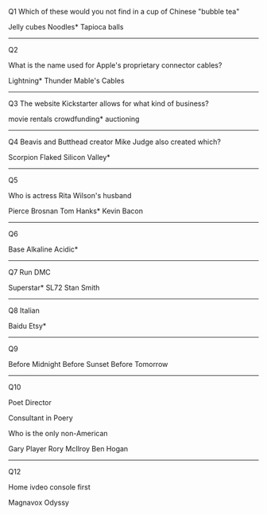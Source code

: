 Q1
Which of these would you not find in a cup of Chinese "bubble tea"

Jelly cubes
Noodles*
Tapioca balls

---
Q2

What is the name used for Apple's proprietary connector cables?

Lightning*
Thunder
Mable's Cables

---
Q3
The website Kickstarter allows for what kind of business?

movie rentals
crowdfunding*
auctioning

---
Q4
Beavis and Butthead creator Mike Judge also created which?

Scorpion
Flaked
Silicon Valley*

---
Q5

Who is actress Rita Wilson's husband

Pierce Brosnan
Tom Hanks*
Kevin Bacon

---
Q6

Base
Alkaline
Acidic*

---
Q7
Run DMC

Superstar*
SL72
Stan Smith


---
Q8
Italian

Baidu
Etsy*



---
Q9

Before Midnight
Before Sunset
Before Tomorrow


----
Q10

Poet Director

Consultant in Poery



Who is the only non-American 


Gary Player
Rory McIlroy
Ben Hogan

---
Q12

Home ivdeo console first

Magnavox Odyssy




